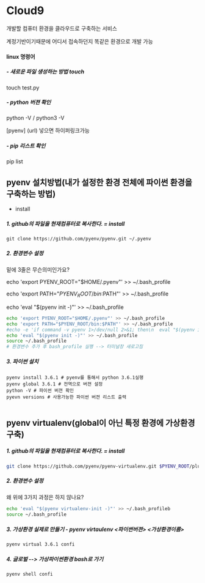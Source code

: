 # Cloud9

개발할 컴퓨터 환경을 클라우드로 구축하는 서비스

계정기반이기때문에 어디서 접속하던지 똑같은 환경으로 개발 가능

#### linux 명령어

##### - 새로운 파일 생성하는 방법 touch

touch test.py

##### - python 버젼 확인

python -V / python3 -V

[pyenv] (url) 넣으면 하이퍼링크가능

##### - pip 리스트 확인

pip list



## pyenv 설치방법(내가 설정한 환경 전체에 파이썬 환경을 구축하는 방법)



- install

##### 1. github의 파일을 현재컴퓨터로 복사한다. = install

`git clone https://github.com/pyenv/pyenv.git ~/.pyenv`

##### 2. 환경변수 설정

밑에 3줄은 무슨의미인가요?

echo 'export PYENV_ROOT="$HOME/.pyenv"' >> ~/.bash_profile 

echo 'export PATH="$PYENV_ROOT/bin:$PATH"' >> ~/.bash_profile

echo 'eval "$(pyenv init -)"' >> ~/.bash_profile

```bash
echo 'export PYENV_ROOT="$HOME/.pyenv"' >> ~/.bash_profile
echo 'export PATH="$PYENV_ROOT/bin:$PATH"' >> ~/.bash_profile
#echo -e 'if command -v pyenv 1>/dev/null 2>&1; then\n  eval "$(pyenv init -)"\nfi' >> ~/.bash_profile
echo 'eval "$(pyenv init -)"' >> ~/.bash_profile
source ~/.bash_profile
# 환경변수 추가 후 bash_profile 실행 --> 터미널창 새로고침
```

##### 3. 파이썬 설치

```bashbash
pyenv install 3.6.1 # pyenv를 통해서 python 3.6.1실행
pyenv global 3.6.1 # 전역으로 버젼 설정
python -V # 파이썬 버젼 확인
pyevn versions # 사용가능한 파이썬 버젼 리스트 출력


```

## pyenv virtualenv(global이 아닌 특정 환경에 가상환경 구축)

##### 1. github의 파일을 현재컴퓨터로 복사한다. = install

```bash
git clone https://github.com/pyenv/pyenv-virtualenv.git $PYENV_ROOT/plugins/pyenv-virtualenv
```

##### 2. 환경변수 설정

왜 위에 3가지 과정은 하지 않나요?

```bash
echo 'eval "$(pyenv virtualenv-init -)"' >> ~/.bash_profileb
source ~/.bash_profile
```

##### 3. 가상환경 실제로 만들기 - pyenv virtaulenv <파이썬버젼> <가상환경이름>

```bash
pyenv virtual 3.6.1 confi
```

##### 4. 글로벌 --> 가상파이썬환경 bash로 가기

```bash
pyenv shell confi
```



